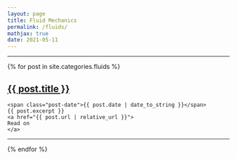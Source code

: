 ```yaml
---
layout: page
title: Fluid Mechanics
permalink: /fluids/
mathjax: true
date: 2021-05-11
---
```


<hr>

<div class="posts">
  {% for post in site.categories.fluids %}
  <div class="post">
    <h2 class="post-title">
      <a href="{{ post.url | relative_url }}">
        {{ post.title }}
      </a>
    </h2>

    <span class="post-date">{{ post.date | date_to_string }}</span>
    {{ post.excerpt }}
    <a href="{{ post.url | relative_url }}">
    Read on
    </a>
  </div>
  <hr>
  {% endfor %}
</div>

